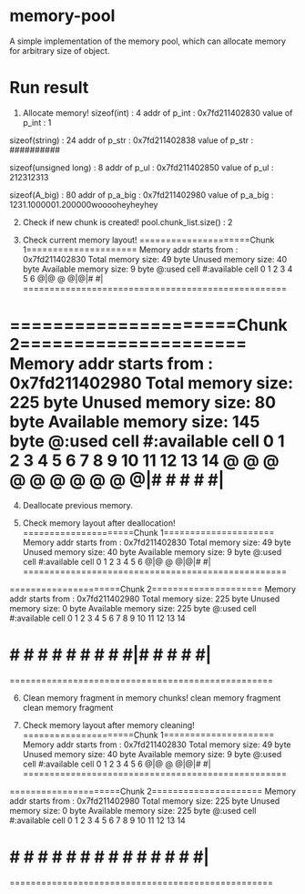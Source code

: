# memory-pool

A simple implementation of the memory pool, which can allocate memory for arbitrary size of object.

# Run result

1. Allocate memory!
sizeof(int) : 4
addr of p_int : 0x7fd211402830
value of p_int : 1

sizeof(string) : 24
addr of p_str : 0x7fd211402838
value of p_str : ##########

sizeof(unsigned long) : 8
addr of p_ul : 0x7fd211402850
value of p_ul : 212312313

sizeof(A_big) : 80
addr of p_a_big : 0x7fd211402980
value of p_a_big : 1231.1000001.200000wooooheyheyhey


2. Check if new chunk is created!
pool.chunk_list.size() : 2


3. Check current memory layout!
=====================Chunk 1=====================
Memory addr starts from : 0x7fd211402830
Total memory size:		 49 byte
Unused memory size:		 40 byte
Available memory size:	 9 byte
@:used cell #:available cell
0 1 2 3 4 5 6
@|@ @ @|@|# #|
==================================================

=====================Chunk 2=====================
Memory addr starts from : 0x7fd211402980
Total memory size:		 225 byte
Unused memory size:		 80 byte
Available memory size:	 145 byte
@:used cell #:available cell
0 1 2 3 4 5 6 7 8 9 10 11 12 13 14
@ @ @ @ @ @ @ @ @ @|#  #  #  #  #|
==================================================



4. Deallocate previous memory.

5. Check memory layout after deallocation!
=====================Chunk 1=====================
Memory addr starts from : 0x7fd211402830
Total memory size:		 49 byte
Unused memory size:		 40 byte
Available memory size:	 9 byte
@:used cell #:available cell
0 1 2 3 4 5 6
@|@ @ @|@|# #|
==================================================

=====================Chunk 2=====================
Memory addr starts from : 0x7fd211402980
Total memory size:		 225 byte
Unused memory size:		 0 byte
Available memory size:	 225 byte
@:used cell #:available cell
0 1 2 3 4 5 6 7 8 9 10 11 12 13 14
# # # # # # # # # #|#  #  #  #  #|
==================================================


6. Clean memory fragment in memory chunks!
clean memory fragment
clean memory fragment


7. Check memory layout after memory cleaning!
=====================Chunk 1=====================
Memory addr starts from : 0x7fd211402830
Total memory size:		 49 byte
Unused memory size:		 40 byte
Available memory size:	 9 byte
@:used cell #:available cell
0 1 2 3 4 5 6
@|@ @ @|@|# #|
==================================================

=====================Chunk 2=====================
Memory addr starts from : 0x7fd211402980
Total memory size:		 225 byte
Unused memory size:		 0 byte
Available memory size:	 225 byte
@:used cell #:available cell
0 1 2 3 4 5 6 7 8 9 10 11 12 13 14
# # # # # # # # # # #  #  #  #  #|
==================================================